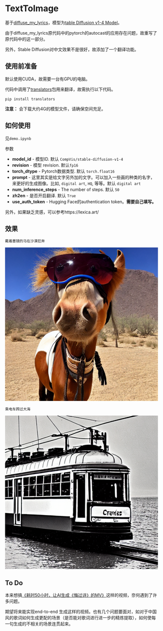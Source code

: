 # TextToImage
基于[diffuse_my_lyrics](https://github.com/MichaelisTrofficus/diffuse_my_lyrics)，模型为[table Diffusion v1-4 Model](https://huggingface.co/CompVis/stable-diffusion-v1-4)。

由于diffuse_my_lyrics原代码中的pytorch的autocast的应用存在问题，故重写了原代码中的这一部分。

另外，Stable Diffusion对中文效果不是很好，故添加了一个翻译功能。

## 使用前准备

默认使用CUDA，故需要一台有GPU的电脑。

代码中调用了[translators](https://github.com/UlionTse/translators)包用来翻译，故需执行以下代码。

```
pip install translators
```

**注意：** 会下载大约4G的模型文件，请确保空间充足。

## 如何使用

 见`demo.ipynb`

参数

- **model_id** - 模型ID. 默认 `CompVis/stable-diffusion-v1-4`
- **revision** - 模型 revision. 默认`fp16`
- **torch_dtype** - Pytorch数据类型. 默认 `torch.float16`
- **prompt** - 这里其实是给文字另外加的文字。可以加入一些画的种类的名字，来更好的生成图像。比如, `digital art`, `HQ`, 等等。默认 `digital art`
- **num_inference_steps** - The number of steps. 默认 `50`
- **zh2en** - 是否开启翻译. 默认 `True`
- **use_auth_token** - Hugging Face的authentication token。**需要自己填写。**

另外，如果缺乏灵感，可以参考https://lexica.art/

## 效果

`戴着墨镜的马在沙漠狂奔`

<p align="center"><img src="image/0.png?raw=true" alt="Comparison"></p>

`乘电车跨过大海`

<p align="center"><img src="image/1.png?raw=true" alt="Comparison"></p>

## To Do

本来想搞[《耗时50小时，让AI生成《悔过诗》的MV》](https://www.bilibili.com/video/BV1GG4y1e7Mf)这样的视频，奈何遇到了许多问题。

期望将来能实现end-to-end 生成这样的视频。也有几个问题要面对，如对于中国风的歌词如何生成更配的场景（是否能对歌词进行进一步的精炼提取），如何使每一句生成的不相关的场景连贯起来。
